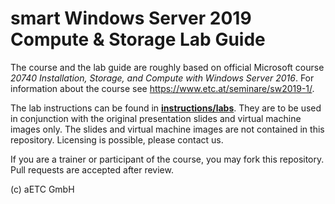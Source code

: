 # smart Windows Server 2019 Compute & Storage Lab Guide

The course and the lab guide are roughly based on official Microsoft course *20740 Installation, Storage, and Compute with Windows Server 2016*. For information about the course see https://www.etc.at/seminare/sw2019-1/.

The lab instructions can be found in [**instructions/labs**](https://github.com/EnterpriseTrainingCenter/sW2019-1/tree/main/Instructions/Labs). They are to be used in conjunction with the original presentation slides and virtual machine images only. The slides and virtual machine images are not contained in this repository. Licensing is possible, please contact us.

If you are a trainer or participant of the course, you may fork this repository. Pull requests are accepted after review.

(c) aETC GmbH 
